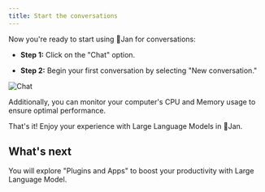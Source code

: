 ```yaml
---
title: Start the conversations
---
```


Now you're ready to start using 👋Jan for conversations:

- **Step 1:** Click on the "Chat" option.

- **Step 2:** Begin your first conversation by selecting "New conversation."

![Chat](img/chat.png)

Additionally, you can monitor your computer's CPU and Memory usage to ensure optimal performance.

That's it! Enjoy your experience with Large Language Models in 👋Jan.

## What's next

You will explore "Plugins and Apps" to boost your productivity with Large Language Model.